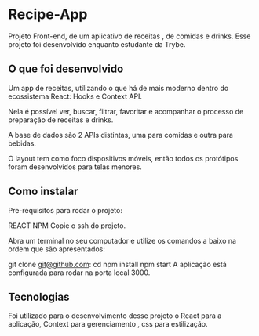 # Recipe-App
Projeto Front-end, de um aplicativo de receitas , de comidas e drinks.
Esse projeto foi desenvolvido enquanto estudante da Trybe.


## O que foi desenvolvido

Um app de receitas, utilizando o que há de mais moderno dentro do ecossistema React: Hooks e Context API.

Nela é possível ver, buscar, filtrar, favoritar e acompanhar o processo de preparação de receitas e drinks.

A base de dados são 2 APIs distintas, uma para comidas e outra para bebidas.

O layout tem como foco dispositivos móveis, então todos os protótipos foram  desenvolvidos para telas menores.

## Como instalar
Pre-requisitos para rodar o projeto:

REACT
NPM
Copie o ssh do projeto.

Abra um terminal no seu computador e utilize os comandos a baixo na ordem que são apresentados:

git clone git@github.com:
cd 
npm install
npm start
A aplicação está configurada para rodar na porta local 3000.
## Tecnologias

Foi utilizado para o desenvolvimento desse projeto o React para a aplicação, Context para gerenciamento , css para estilização.
